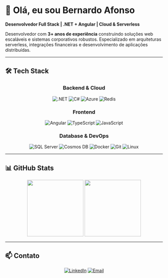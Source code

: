 # 👋 Olá, eu sou Bernardo Afonso

**Desenvolvedor Full Stack | .NET + Angular | Cloud & Serverless**

Desenvolvedor com **3+ anos de experiência** construindo soluções web escaláveis e sistemas corporativos robustos. Especializado em arquiteturas serverless, integrações financeiras e desenvolvimento de aplicações distribuídas.

---

## 🛠️ Tech Stack

<div align="center">
  
### Backend & Cloud
![.NET](https://img.shields.io/badge/.NET-512BD4?style=for-the-badge&logo=dotnet&logoColor=white)
![C#](https://img.shields.io/badge/C%23-239120?style=for-the-badge&logo=c-sharp&logoColor=white)
![Azure](https://img.shields.io/badge/Azure-0078D4?style=for-the-badge&logo=microsoft-azure&logoColor=white)
![Redis](https://img.shields.io/badge/Redis-DC382D?style=for-the-badge&logo=redis&logoColor=white)

### Frontend
![Angular](https://img.shields.io/badge/Angular-DD0031?style=for-the-badge&logo=angular&logoColor=white)
![TypeScript](https://img.shields.io/badge/TypeScript-3178C6?style=for-the-badge&logo=typescript&logoColor=white)
![JavaScript](https://img.shields.io/badge/JavaScript-F7DF1E?style=for-the-badge&logo=javascript&logoColor=black)

### Database & DevOps
![SQL Server](https://img.shields.io/badge/SQL_Server-CC2927?style=for-the-badge&logo=microsoft-sql-server&logoColor=white)
![Cosmos DB](https://img.shields.io/badge/Cosmos_DB-0078D4?style=for-the-badge&logo=microsoft-azure&logoColor=white)
![Docker](https://img.shields.io/badge/Docker-2496ED?style=for-the-badge&logo=docker&logoColor=white)
![Git](https://img.shields.io/badge/Git-F05032?style=for-the-badge&logo=git&logoColor=white)
![Linux](https://img.shields.io/badge/Linux-FCC624?style=for-the-badge&logo=linux&logoColor=black)

</div>

---

## 📊 GitHub Stats

<div align="center">
  <img height="180em" src="https://github-readme-stats.vercel.app/api?username=bezao244&show_icons=true&theme=dracula&include_all_commits=true&count_private=true"/>
  <img height="180em" src="https://github-readme-stats.vercel.app/api/top-langs/?username=bezao244&layout=compact&langs_count=8&theme=dracula"/>
</div>

---

## 📫 Contato

<div align="center">
  
[![LinkedIn](https://img.shields.io/badge/LinkedIn-0A66C2?style=for-the-badge&logo=linkedin&logoColor=white)](www.linkedin.com/in/bernardo-afonso-28379622b)
[![Email](https://img.shields.io/badge/Email-EA4335?style=for-the-badge&logo=gmail&logoColor=white)](mailto:bernardoafonso9734@gmail.com)

</div>
